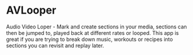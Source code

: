 # AVLooper
Audio Video Loper - Mark and create sections in your media, sections can then be jumped to, played back at different rates or looped. This app is great if you are trying to break down music, workouts or recipes into sections you can revisit and replay later.

